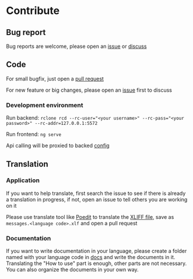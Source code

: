 # Contribute

## Bug report

Bug reports are welcome, please open an [issue](https://github.com/yuudi/rclone-webui-angular/issues/new/choose) or [discuss](https://github.com/yuudi/rclone-webui-angular/discussions/new/choose)

## Code

For small bugfix, just open a [pull request](https://github.com/yuudi/rclone-webui-angular/pulls)

For new feature or big changes, please open an [issue](https://github.com/yuudi/rclone-webui-angular/issues/new/choose) first to discuss

### Development environment

Run backend: `rclone rcd --rc-user="<your username>" --rc-pass="<your password>" --rc-addr=127.0.0.1:5572`

Run frontend: `ng serve`

Api calling will be proxied to backed [config](./src/proxy.conf.mjs)

## Translation

### Application

If you want to help translate, first search the issue to see if there is already a translation in progress, if not, open an issue to tell others you are working on it

Please use translate tool like [Poedit](https://poedit.net/) to translate the [XLIFF file](../src/locale/messages.xlf), save as `messages.<language code>.xlf` and open a pull request

### Documentation

If you want to write documentation in your language, please create a folder named with your language code in [docs](../docs) and write the documents in it. Translating the "How to use" part is enough, other parts are not necessary. You can also organize the documents in your own way.
